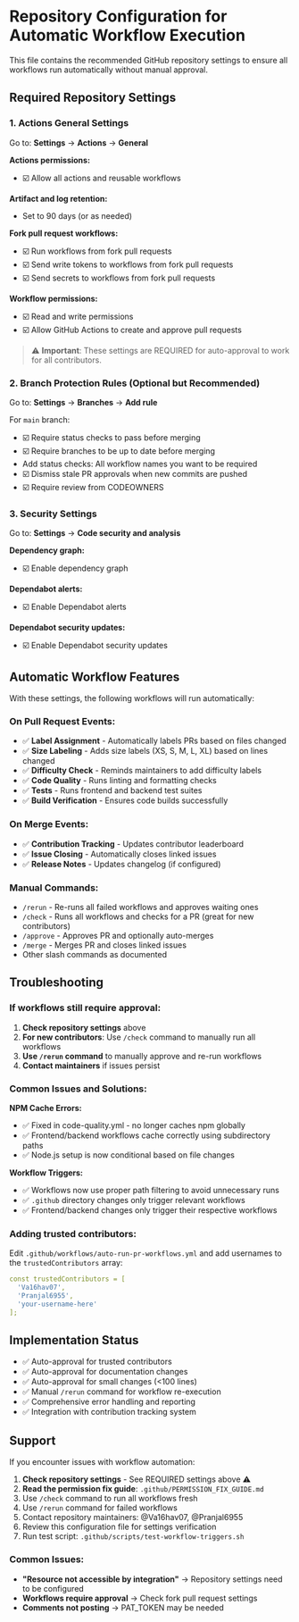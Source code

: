 # Repository Configuration for Automatic Workflow Execution

This file contains the recommended GitHub repository settings to ensure all workflows run automatically without manual approval.

## Required Repository Settings

### 1. Actions General Settings
Go to: **Settings** → **Actions** → **General**

**Actions permissions:**
- ☑️ Allow all actions and reusable workflows

**Artifact and log retention:**
- Set to 90 days (or as needed)

**Fork pull request workflows:**
- ☑️ Run workflows from fork pull requests
- ☑️ Send write tokens to workflows from fork pull requests  
- ☑️ Send secrets to workflows from fork pull requests

**Workflow permissions:**
- ☑️ Read and write permissions
- ☑️ Allow GitHub Actions to create and approve pull requests

> ⚠️ **Important**: These settings are REQUIRED for auto-approval to work for all contributors.

### 2. Branch Protection Rules (Optional but Recommended)
Go to: **Settings** → **Branches** → **Add rule**

For `main` branch:
- ☑️ Require status checks to pass before merging
- ☑️ Require branches to be up to date before merging
- Add status checks: All workflow names you want to be required
- ☑️ Dismiss stale PR approvals when new commits are pushed
- ☑️ Require review from CODEOWNERS

### 3. Security Settings
Go to: **Settings** → **Code security and analysis**

**Dependency graph:**
- ☑️ Enable dependency graph

**Dependabot alerts:**
- ☑️ Enable Dependabot alerts

**Dependabot security updates:**
- ☑️ Enable Dependabot security updates

## Automatic Workflow Features

With these settings, the following workflows will run automatically:

### On Pull Request Events:
- ✅ **Label Assignment** - Automatically labels PRs based on files changed
- ✅ **Size Labeling** - Adds size labels (XS, S, M, L, XL) based on lines changed  
- ✅ **Difficulty Check** - Reminds maintainers to add difficulty labels
- ✅ **Code Quality** - Runs linting and formatting checks
- ✅ **Tests** - Runs frontend and backend test suites
- ✅ **Build Verification** - Ensures code builds successfully

### On Merge Events:
- ✅ **Contribution Tracking** - Updates contributor leaderboard
- ✅ **Issue Closing** - Automatically closes linked issues
- ✅ **Release Notes** - Updates changelog (if configured)

### Manual Commands:
- `/rerun` - Re-runs all failed workflows and approves waiting ones
- `/check` - Runs all workflows and checks for a PR (great for new contributors)
- `/approve` - Approves PR and optionally auto-merges
- `/merge` - Merges PR and closes linked issues
- Other slash commands as documented

## Troubleshooting

### If workflows still require approval:

1. **Check repository settings** above
2. **For new contributors**: Use `/check` command to manually run all workflows
3. **Use `/rerun` command** to manually approve and re-run workflows
4. **Contact maintainers** if issues persist

### Common Issues and Solutions:

**NPM Cache Errors:**
- ✅ Fixed in code-quality.yml - no longer caches npm globally
- ✅ Frontend/backend workflows cache correctly using subdirectory paths
- ✅ Node.js setup is now conditional based on file changes

**Workflow Triggers:**
- ✅ Workflows now use proper path filtering to avoid unnecessary runs
- ✅ `.github` directory changes only trigger relevant workflows
- ✅ Frontend/backend changes only trigger their respective workflows

### Adding trusted contributors:

Edit `.github/workflows/auto-run-pr-workflows.yml` and add usernames to the `trustedContributors` array:

```yaml
const trustedContributors = [
  'Va16hav07',
  'Pranjal6955',
  'your-username-here'
];
```

## Implementation Status

- ✅ Auto-approval for trusted contributors
- ✅ Auto-approval for documentation changes  
- ✅ Auto-approval for small changes (<100 lines)
- ✅ Manual `/rerun` command for workflow re-execution
- ✅ Comprehensive error handling and reporting
- ✅ Integration with contribution tracking system

## Support

If you encounter issues with workflow automation:

1. **Check repository settings** - See REQUIRED settings above ⚠️
2. **Read the permission fix guide**: `.github/PERMISSION_FIX_GUIDE.md`
3. Use `/check` command to run all workflows fresh  
4. Use `/rerun` command for failed workflows
5. Contact repository maintainers: @Va16hav07, @Pranjal6955
6. Review this configuration file for settings verification
7. Run test script: `.github/scripts/test-workflow-triggers.sh`

### Common Issues:

- **"Resource not accessible by integration"** → Repository settings need to be configured
- **Workflows require approval** → Check fork pull request settings
- **Comments not posting** → PAT_TOKEN may be needed
